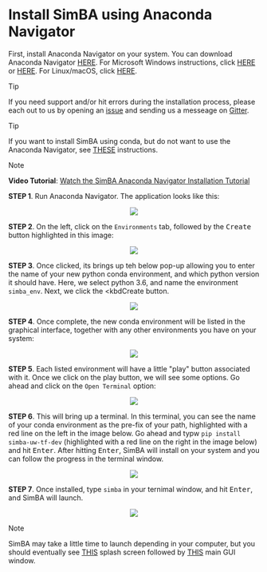 # Install SimBA using Anaconda Navigator

First, install Anaconda Navigator on your system. You can download Anaconda Navigator [HERE](https://www.anaconda.com/products/individual). For Microsoft Windows instructions, click [HERE](https://ultahost.com/knowledge-base/install-anaconda-on-windows/) or [HERE](https://www.geeksforgeeks.org/how-to-install-anaconda-on-windows/). For Linux/macOS, click [HERE](https://docs.anaconda.com/navigator/install/).

> [!TIP]
> If you need support and/or hit errors during the installation process, please each out to us by opening an [issue](https://github.com/sgoldenlab/simba/issues) and sending us a messeage on [Gitter](https://app.gitter.im/#/room/#SimBA-Resource_community).

> [!TIP]
> If you want to install SimBA using conda, but do not want to use the Anaconda Navigator, see [THESE](https://github.com/sgoldenlab/simba/blob/master/docs/installation_new.md) instructions.  

> [!NOTE]
> **Video Tutorial**: [Watch the SimBA Anaconda Navigator Installation Tutorial](https://www.youtube.com/watch?v=1xLvC6WAG6k?feature=shared)

**STEP 1**. Run Anaconda Navigator. The application looks like this:

<p align="center">
<img src="https://github.com/sgoldenlab/simba/blob/master/images/anaconda_navigator_1.webp" />
</p>

**STEP 2**. On the left, click on the `Environments` tab, followed by the <kbd>Create</kbd> button highlighted in this image:

<p align="center">
<img src="https://github.com/sgoldenlab/simba/blob/master/images/anaconda_navigator_2.webp" />
</p>

**STEP 3**. Once clicked, its brings up teh below pop-up allowing you to enter the name of your new python conda environment, and which python version it should have. Here, we select python 3.6, and name the environment `simba_env`. Next, we click the <kbdCreate</kbd> button. 

<p align="center">
<img src="https://github.com/sgoldenlab/simba/blob/master/images/anaconda_navigator_3.webp" />
</p>

**STEP 4**. Once complete, the new conda environment will be listed in the graphical interface, together with any other environments you have on your system:

<p align="center">
<img src="https://github.com/sgoldenlab/simba/blob/master/images/anaconda_navigator_4.webp" />
</p>

**STEP 5**. Each listed environment will have a little "play" button associated with it. Once we click on the play button, we will see some options. Go ahead and click on the `Open Terminal` option:

<p align="center">
<img src="https://github.com/sgoldenlab/simba/blob/master/images/anaconda_navigator_5.webp" />
</p>

**STEP 6**. This will bring up a terminal. In this terminal, you can see the name of your conda environment as the pre-fix of your path, highlighted with a red line on the left in the image below. Go ahead and typw `pip install simba-uw-tf-dev` (highlighted with a red line on the right in the image below) and hit <kbd>Enter</kbd>.
   After hitting <kbd>Enter</kbd>, SimBA will install on your system and you can follow the progress in the terminal window. 

<p align="center">
<img src="https://github.com/sgoldenlab/simba/blob/master/images/anaconda_navigator_6.webp" />
</p>


**STEP 7**. Once installed, type `simba` in your ternimal window, and hit <kbd>Enter</kbd>, and SimBA will launch.

<p align="center">
<img src="https://github.com/sgoldenlab/simba/blob/master/images/anaconda_navigator_7.webp" />
</p>

>[!NOTE]
> SimBA may take a little time to launch depending in your computer, but you should eventually see [THIS](https://github.com/sgoldenlab/simba/blob/master/simba/assets/img/splash_2024.mp4) splash screen followed by [THIS](https://github.com/sgoldenlab/simba/blob/master/images/main_gui_frm.webp) main GUI window.


